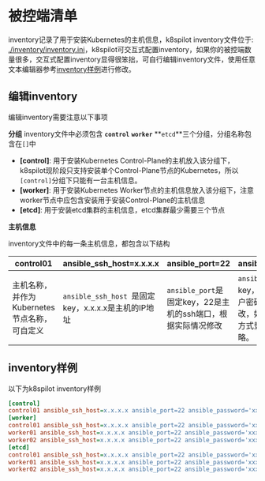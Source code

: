 # 被控端清单
inventory记录了用于安装Kubernetes的主机信息，k8spilot inventory文件位于: [./inventory/inventory.ini](../../inventory/inventory.ini)，k8spilot可交互式配置inventory，如果你的被控端数量很多，交互式配置inventory显得很笨拙，可自行编辑inventory文件，使用任意文本编辑器参考[inventory样例](#inventory样例)进行修改。

## 编辑inventory

编辑inventory需要注意以下事项

**分组**
inventory文件中必须包含 **`control`** **`worker`** **`etcd`**三个分组，分组名称包含在`[]`中

+ **[control]**: 用于安装Kubernetes Control-Plane的主机放入该分组下，k8spilot现阶段只支持安装单个Control-Plane节点的Kubernetes，所以`[control]`分组下只能有一台主机信息。  
+ **[worker]**: 用于安装Kubernetes Worker节点的主机信息放入该分组下，注意worker节点中应包含安装用于安装Control-Plane的主机信息  
+ **[etcd]**: 用于安装etcd集群的主机信息，etcd集群最少需要三个节点

**主机信息**

inventory文件中的每一条主机信息，都包含以下结构

| control01 | ansible_ssh_host=x.x.x.x | ansible_port=22 | ansible_password='xxxx' |
| - | - | - | - |
| 主机名称，并作为Kubernetes节点名称，可自定义 | `ansible_ssh_host `是固定key，x.x.x.x是主机的IP地址 | `ansible_port`是固定key，22是主机的ssh端口，根据实际情况修改 | `ansible_password`是固定key，xxxx是主机的root用户密码，根据实际情况修改，如果主控端通过公私钥方式登录主机，密码可省略。 |

## inventory样例

以下为k8spilot inventory样例

```ini
[control]
control01 ansible_ssh_host=x.x.x.x ansible_port=22 ansible_password='xxxx'
[worker]
control01 ansible_ssh_host=x.x.x.x ansible_port=22 ansible_password='xxxx'
worker01 ansible_ssh_host=x.x.x.x ansible_port=22 ansible_password='xxxx'
worker02 ansible_ssh_host=x.x.x.x ansible_port=22 ansible_password='xxxx'
[etcd]
control01 ansible_ssh_host=x.x.x.x ansible_port=22 ansible_password='xxxx'
worker01 ansible_ssh_host=x.x.x.x ansible_port=22 ansible_password='xxxx'
worker02 ansible_ssh_host=x.x.x.x ansible_port=22 ansible_password='xxxx'
```
